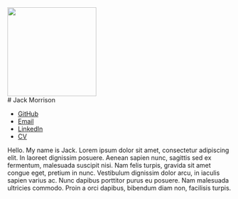 <img class="face" src="images/JackPic.png" width="200" height="200">

<div class="center">
# Jack Morrison
</div>

<div class="links">
<ul>
  <li><a href="https://github.com/jackmorrison12">GitHub</a></li>
  <li><a href="mailto:jack.morrison17@imperial.ac.uk">Email</a></li>
  <li><a href="https://www.linkedin.com/in/jackmorrisongb/">LinkedIn</a></li>
  <li><a href="/cvs/[insert].pdf">CV</a></li>
</ul>
</div>

Hello. My name is Jack. Lorem ipsum dolor sit amet, consectetur adipiscing elit. In laoreet dignissim posuere. Aenean sapien nunc, sagittis sed ex fermentum, malesuada suscipit nisi. Nam felis turpis, gravida sit amet congue eget, pretium in nunc. Vestibulum dignissim dolor arcu, in iaculis sapien varius ac. Nunc dapibus porttitor purus eu posuere. Nam malesuada ultricies commodo. Proin a orci dapibus, bibendum diam non, facilisis turpis.